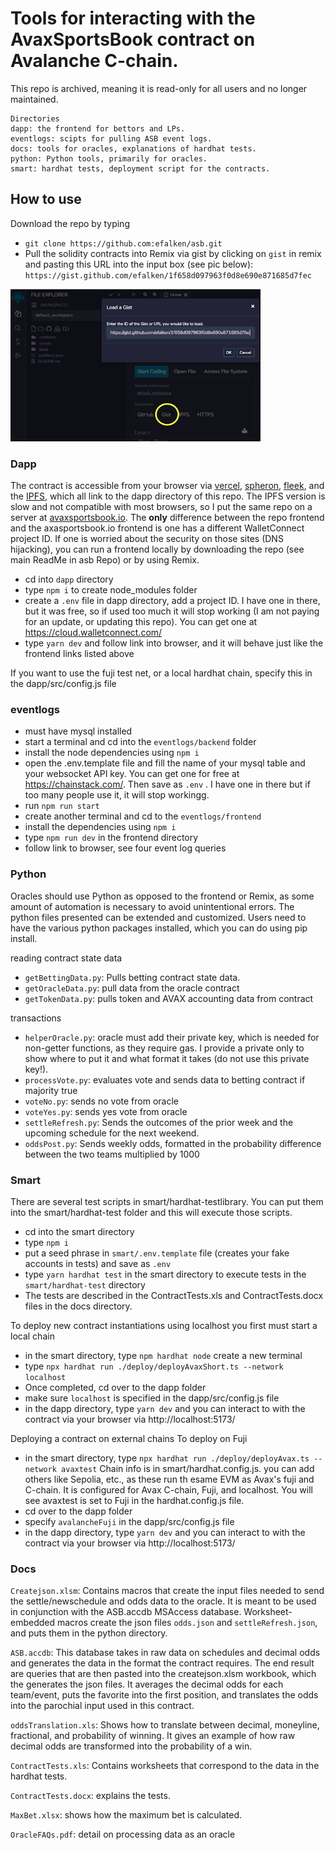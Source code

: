 # Tools for interacting with the AvaxSportsBook contract on Avalanche C-chain.

This repo is archived, meaning it is read-only for all users and no longer maintained. 

```shell
Directories
dapp: the frontend for bettors and LPs. 
eventlogs: scipts for pulling ASB event logs.
docs: tools for oracles, explanations of hardhat tests.
python: Python tools, primarily for oracles. 
smart: hardhat tests, deployment script for the contracts.
```

## How to use

Download the repo by typing
- `git clone https://github.com:efalken/asb.git`
- Pull the solidity contracts into Remix via gist by clicking on `gist` in remix and pasting this URL into the input box (see pic below):
`https://gist.github.com/efalken/1f658d097963f0d8e690e871685d7fec`
<img src="/docs/remix1.png" alt="Solidity gist" style="height: 244px; width:400px;"/>

### Dapp

The contract is accessible from your browser via [vercel](https://sporteth.vercel.app/), [spheron](https://sporteth-c66d8f.spheron.app/), [fleek](https://nameless-brook-7350.on.fleek.co/#/betpage), and the [IPFS](https://bafybeigletmxso7b4fzw5tc7eikyvhg4uugm3lgvxrkh56ynuhpitug5ju.ipfs.sphn.link/#/betpage), which all link to the dapp directory of this repo. The IPFS version is slow and not compatible with most browsers, so I put the same repo on a server at [avaxsportsbook.io](https://www.avaxsportsbook.io). The **only** difference between the repo frontend and the axasportsbook.io frontend is one has a different WalletConnect project ID. If one is worried about the security on those sites (DNS hijacking), you can run a frontend locally by downloading the repo (see main ReadMe in asb Repo) or by using Remix. 

- cd into `dapp` directory
- type `npm i` to create node_modules folder
- create a `.env` file in dapp directory, add a project ID. I have one in there, but it was free, so if used too much it will stop working (I am not paying for an update, or updating this repo). You can get one at https://cloud.walletconnect.com/
- type `yarn dev` and follow link into browser, and it will behave just like the frontend links listed above

If you want to use the fuji test net, or a local hardhat chain, specify this in the dapp/src/config.js file

### eventlogs

- must have mysql installed
- start a terminal and cd into the `eventlogs/backend` folder
- install the node dependencies using `npm i`
- open the .env.template file and fill the name of your mysql table and your websocket API key. You can get one for free at https://chainstack.com/. Then save as `.env` . I have one in there but if too many people use it, it will stop workingg.
- run `npm run start`
- create another terminal and cd to the `eventlogs/frontend`
- install the dependencies using `npm i`
- type `npm run dev` in the frontend directory
- follow link to browser, see four event log queries

### Python

Oracles should use Python as opposed to the frontend or Remix, as some amount of automation is necessary to avoid unintentional errors. The python files presented can be extended and customized. Users need to have the various python packages installed, which you can do using pip install.

reading contract state data
- `getBettingData.py`: Pulls betting contract state data.       
- `getOracleData.py`: pull data from the oracle contract
- `getTokenData.py`: pulls token and AVAX accounting data from contract

transactions
- `helperOracle.py`:  oracle must add their private key, which is needed for non-getter functions, as they require gas. I provide a private only to show where to put it and what format it takes (do not use this private key!). 
- `processVote.py`: evaluates vote and sends data to betting contract if majority true
- `voteNo.py`: sends no vote from oracle
- `voteYes.py`: sends yes vote from oracle
- `settleRefresh.py`: Sends the outcomes of the prior week and the upcoming schedule for the
next weekend.
- `oddsPost.py`: Sends weekly odds, formatted in the probability difference between the two teams multiplied by 1000

### Smart

There are several test scripts in smart/hardhat-testlibrary. You can put them into the smart/hardhat-test folder and this will execute those scripts.
- cd into the smart directory
- type `npm i`
- put a seed phrase in `smart/.env.template` file (creates your fake accounts in tests) and save as `.env`
- type `yarn hardhat test` in the smart directory to execute tests in the `smart/hardhat-test` directory
- The tests are described in the ContractTests.xls and ContractTests.docx files in the docs directory. 

To deploy new contract instantiations using localhost you first must start a local chain 
- in the smart directory, type `npm hardhat node`
create a new terminal
- type `npx hardhat run ./deploy/deployAvaxShort.ts --network localhost`
- Once completed, cd over to the dapp folder
- make sure `localhost` is specified in the dapp/src/config.js file
- in the dapp directory, type `yarn dev` and you can interact to with the contract via your browser via http://localhost:5173/

Deploying a contract on external chains 
To deploy on Fuji
- in the smart directory, type `npx hardhat run ./deploy/deployAvax.ts --network avaxtest`
Chain info is in smart/hardhat.config.js. you can add others like Sepolia, etc., as these run th esame EVM as Avax's fuji and C-chain. It is configured for Avax C-chain, Fuji, and localhost. You will see avaxtest is set to Fuji in the hardhat.config.js file.
- cd over to the dapp folder
- specify  `avalancheFuji` in the dapp/src/config.js file
- in the dapp directory, type `yarn dev` and you can interact to with the contract via your browser via http://localhost:5173/

        
### Docs
`Createjson.xlsm`: Contains macros that create the input files needed to send the settle/newschedule and odds data to the oracle. It is meant to be used in conjunction with the ASB.accdb MSAccess database. Worksheet-embedded macros create the json files `odds.json` and `settleRefresh.json`, and puts them in the python directory. 

`ASB.accdb`: This database takes in raw data on schedules and decimal odds and generates the data in the format the contract requires. The end result are queries that are then pasted into the createjson.xlsm workbook, which the generates the json files. It averages the decimal odds for each team/event, puts the favorite into the first position, and translates the odds into the parochial input used in this contract. 

`oddsTranslation.xls`: Shows how to translate between decimal, moneyline,
fractional, and probability of winning. It gives an example of how raw
decimal odds are transformed into the probability of a win.

`ContractTests.xls`: Contains worksheets that correspond to the data in the hardhat tests.

`ContractTests.docx`: explains the tests. 

`MaxBet.xlsx`: shows how the maximum bet is calculated.

`OracleFAQs.pdf`: detail on processing data as an oracle





